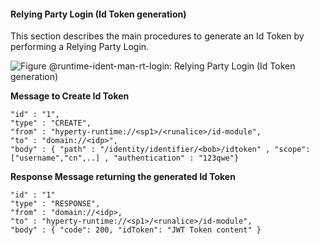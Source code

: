 #### Relying Party Login (Id Token generation)

This section describes the main procedures to generate an Id Token by performing a Relying Party Login.

![Figure @runtime-ident-man-rt-login: Relying Party Login (Id Token generation)](rt-login.png)

**Message to Create Id Token**

```
"id" : "1",
"type" : "CREATE",
"from" : "hyperty-runtime://<sp1>/<runalice>/id-module",
"to" : "domain://<idp>",
"body" : { "path" : "/identity/identifier/<bob>/idtoken" , "scope": ["username","cn",..] , "authentication" : "123qwe"}
```

**Response Message returning the generated Id Token**

```
"id" : "1"
"type" : "RESPONSE",
"from" : "domain://<idp>,
"to" : "hyperty-runtime://<sp1>/<runalice>/id-module",
"body" : { "code": 200, "idToken": "JWT Token content" }
```
